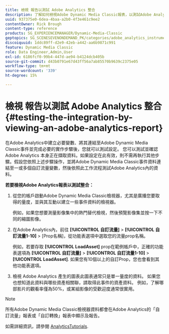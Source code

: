 ```yaml
---
title: 檢視 報告以測試 Adobe Analytics 整合
description: 了解如何檢視Adobe Dynamic Media Classic報表，以測試Adobe Analytics中的整合。
uuid: 937375e0-6dea-4baa-a2b0-4f3e461c9ee2
contentOwner: Rick Brough
content-type: reference
products: SG_EXPERIENCEMANAGER/Dynamic-Media-Classic
geptopics: SG_SCENESEVENONDEMAND_PK/categories/adobe_analytics_instrumentation_kit
discoiquuid: 1ddc89ff-d2e9-42eb-a442-aa6b9871c991
feature: Dynamic Media Classic
role: Data Engineer,Admin,User
exl-id: 6186fcf0-99b4-447d-ae94-b4124dcb405b
source-git-commit: d43b0791e67d43ff56a7ab85570b9639c2375e05
workflow-type: tm+mt
source-wordcount: '339'
ht-degree: 15%

---
```


# 檢視 報告以測試 Adobe Analytics 整合{#testing-the-integration-by-viewing-an-adobe-analytics-report}

在Adobe Analytics中建立必要變數、將其連結至Adobe Dynamic Media Classic事件並完成必要的實作步驟後，您就可以測試設定。 您可以測試並確認 Adobe Analytics 本身正在擷取資料。如果設定在此有效，則不需再執行其他步驟。假設您依照上述步驟操作，並將Adobe Dynamic Media Classic事件資料連結至一或多個自訂流量變數，然後依照此工作流程測試Adobe Analytics內的資料。

**若要檢視Adobe Analytics報表以測試整合：**

1. 從您的帳戶啟動Adobe Dynamic Media Classic檢視器，尤其是廣播您要取得的量度，並與其互動以建立一些事件資料的檢視器。

   例如，如果您想要測量影像集中的熱門替代檢視，然後預覽影像集並按一下不同的縮圖影像。

1. 在Adobe Analytics內，前往 **[!UICONTROL 自訂流量]** > **[!UICONTROL 自訂流量1-10]** > [Prop名稱]，從功能表選項中選取您的流量prop名稱。

   例如，若要存取 **[!UICONTROL LoadAsset]** prop在範例帳戶中，正確的功能表選項為 **[!UICONTROL 自訂流量]** > **[!UICONTROL 自訂流量1-10]** > **[!UICONTROL LoadAsset]**. 如果您有10個以上的自訂Prop，您也會看到其他功能表選項。

1. 檢視 Adobe Analytics 產生的圖表此圖表通常只是單一量度的資料。 如果您也想知道此資料與哪些資產相關聯，請取得此事件的資產資料。 例如，了解哪部影片的觀看率僅為50%，或某組影像的受歡迎度通常很實用。

>[!NOTE]
>
>所有Adobe Dynamic Media Classic檢視器資料都會在Adobe Analytics的「自訂流量」報表或「自訂轉換」報表中顯示及報告。

如需詳細資訊，請參閱 [AnalyticsTutorials](https://experienceleague.adobe.com/docs/analytics-learn/tutorials/overview.html).